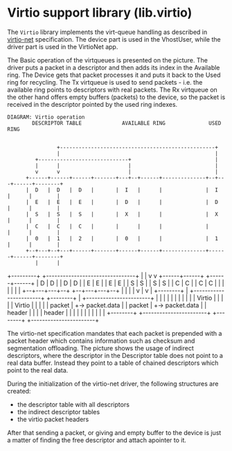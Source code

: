 # Virtio support library (lib.virtio)


The `Virtio` library implements the virt-queue handling as described in
[virtio-net](http://docs.oasis-open.org/virtio/virtio/v1.0/csprd04/virtio-v1.0-csprd04.html)
specification. The device part is used in the VhostUser, while the driver part is used
in the VirtioNet app.

The Basic operation of the virtqueues is presented on the picture. The driver puts a packet in
a descriptor and then adds its index in the Available ring. The Device gets that packet processes
it and puts it back to the Used ring for recycling. The Tx virtqueue is used to send packets - i.e.
the available ring points to descriptors with real packets. The Rx virtqueue on the other hand offers
empty buffers (packets) to the device, so the packet is received in the descriptor pointed by the 
used ring indexes.

    DIAGRAM: Virtio operation
            DESCRIPTOR TABLE             AVAILABLE RING              USED RING


                    +--------------------------------------------------+
                    |                                                  |
             +-----------------------------+                           |
             |      |                      |                           |
             v      v                      |                           |
          +------+------+------+-------+---+--+------+--------------+--+---+------+--------+
          |  D   |  D   |  D   |       |  I   |      |              |  I   |      |        |
          |  E   |  E   |  E   |       |  D   |      |              |  D   |      |        |
          |  S   |  S   |  S   |       |  X   |      |              |  X   |      |        |
          |  C   |  C   |  C   |       |      |      |              |      |      |        |
          |  0   |  1   |  2   |       |  0   |      |              |  1   |      |        |
          +--+---+--+---+------+-------+------+------+--------------+------+------+--------+
             |      |
   +---------+      +--------------------------------+
   |                                                 |
   v                                                 v
+------+------+                                   +------+------+
|  D   |  D   |                                   |  D   |  D   |
|  E   |  E   |                                   |  E   |  E   |
|  S   |  S   |                                   |  S   |  S   |
|  C   |  C   |                                   |  C   |  C   |
|      |      |                                   |      |      |
+--+---+---+--+                                   +--+---+---+--+
   |       |                                         |       |
   v       |                                         v       |
+--------+ | +-----------------------+            +--------+ | +-----------------------+
|        | | |                       |            |        | | |                       |
| Virtio | | |                       |            | Virtio | | |                       |
| packet | +-> packet.data           |            | packet | +-> packet.data           |
| header |   |                       |            | header |   |                       |
|        |   |                       |            |        |   |                       |
+--------+   +-----------------------+            +--------+   +-----------------------+

The virtio-net specification mandates that each packet is prepended with a packet header which contains
information such as checksum and segmentation offloading. The picture shows the usage of indirect 
descriptors, where the descriptor in the Descriptor table does not point to a real data buffer. Instead
they point to a table of chained descriptors which point to the real data.

During the initialization of the virtio-net driver, the following structures are created:
 * the descriptor table with all descriptors
 * the indirect descriptor tables
 * the virtio packet headers

After that sending a packet, or giving and empty buffer to the device is just a matter of finding the free
descriptor and attach apointer to it.

